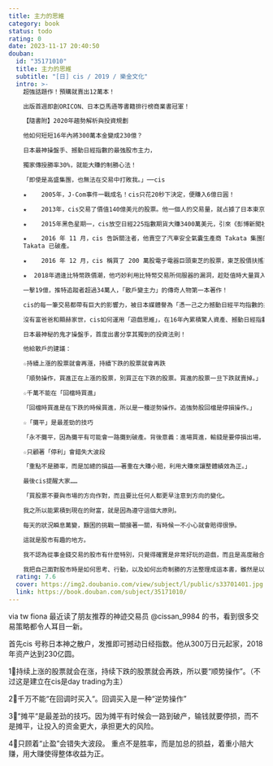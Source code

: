 ```yaml
---
title: 主力的思維
category: book
status: todo
rating: 0
date: 2023-11-17 20:40:50
douban:
  id: "35171010"
  title: 主力的思維
  subtitle: "[日] cis / 2019 / 樂金文化"
  intro: >-
    超強話題作！預購就賣出12萬本！

    出版首週即創ORICON、日本亞馬遜等書籍排行榜商業書冠軍！

    【隨書附】2020年趨勢解析與投資規劃

    他如何短短16年內將300萬本金變成230億？

    日本最神操盤手、撼動日經指數的最強股市主力，

    獨家傳授勝率30%，就能大賺的制勝心法！

    「即使是高盛集團，也無法在交易中打敗我。」──cis

    ★    2005年，J-Com事件一戰成名！cis只花20秒下決定，便賺入6億日圓！

    ★    2013年，cis交易了價值140億美元的股票。他一個人的交易量，就占據了日本東京證券交易所全年散戶股票交易量的0.5%。他一日的最高紀錄是買賣700億日圓股票。

    ★    2015年黑色星期一，cis放空日經225指數期貨大賺3400萬美元，引來《彭博新聞社》關注，盛讚「A Perfect Play」！

    ★    2016 年 11 月，cis 告訴關注者，他賣空了汽車安全氣囊生產商 Takata 集團的股票。消息一出，Takata 跌了 8.8%。目前
    Takata 已破產。

    ★    2016 年 12 月，cis 稱買了 200 萬股電子電器巨頭東芝的股票，東芝股價扶搖直上。

    ★  2018年適逢比特幣跌價潮，他巧妙利用比特幣交易所伺服器的漏洞，趁貶值時大量買入自動停損的比特幣，動動手指就賺進一億五千萬日幣。

    一擊19億，推特追蹤者超過34萬人，「散戶變主力」的傳奇人物第一本著作！

    cis的每一筆交易都帶有巨大的影響力，被日本媒體譽為「憑一己之力撼動日經平均指數的男人」。

    沒有富爸爸和顯赫家世，cis如何運用「遊戲思維」，在16年內累積驚人資產、撼動日經指數？

    日本最神秘的鬼才操盤手，首度出書分享其獨到的投資法則！

    他給散戶的建議：

    ☆持續上漲的股票就會再漲，持續下跌的股票就會再跌

    「順勢操作，買進正在上漲的股票，別買正在下跌的股票。買進的股票一旦下跌就賣掉。」

    ☆千萬不能在「回檔時買進」

    「回檔時買進是在下跌的時候買進，所以是一種逆勢操作。追強勢股回檔是停損操作。」

    ☆「攤平」是最差勁的技巧

    「永不攤平，因為攤平有可能會一路攤到破產。背後意義：進場買進，輸錢是要停損出場，而不是攤平，讓投入資金更多，承擔更大的風險。」

    ☆只顧著「停利」會錯失大波段

    「重點不是勝率，而是加總的損益——著重在大賺小賠，利用大賺來讓整體績效為正。」

    最後cis提醒大家……

    「買股票不要與市場的方向作對，而且要比任何人都更早注意到方向的變化。

    我之所以能累積到現在的財富，就是因為遵守這個大原則。

    每天的狀況瞬息萬變，艱困的挑戰一關接著一關，有時候一不小心就會賠得很慘。

    這就是股市有趣的地方。

    我不認為從事金錢交易的股市有什麼特別，只覺得確實是非常好玩的遊戲，而且是高度融合技術與偶然性、風險、獲利的遊戲，我的手法主要是當沖，幾乎不做長期投資，從社會的觀點來看，這根本稱不上投資，純粹是一把定勝負。

    我把自己面對股市時是如何思考、行動，以及如何出奇制勝的方法整理成這本書，雖然是以股票為主，其實就連對股票不是很了解的人也看得下去。不只是股票，希望各位在面對人生的各種考驗時，本書也能提供脫穎而出的參考。」
  rating: 7.6
  cover: https://img2.doubanio.com/view/subject/l/public/s33701401.jpg
  link: https://book.douban.com/subject/35171010/
---
```


via tw fiona 最近读了朋友推荐的神迹交易员 @cissan_9984 的书，看到很多交易策略都令人耳目一新。

首先cis 号称日本神之散户，发推即可撼动日经指数。他从300万日元起家，2018年资产达到230亿圆。

1⃣️持续上涨的股票就会在涨，持续下跌的股票就会再跌，所以要“顺势操作”。（不过这是建立在cis是day trading为主）

2⃣️千万不能“在回调时买入“。回调买入是一种“逆势操作”

3⃣️“摊平“是最差劲的技巧。因为摊平有时候会一路到破产，输钱就要停损，而不是摊平，让投入的资金更大，承担更大的风险。

4⃣️只顾着“止盈”会错失大波段。
重点不是胜率，而是加总的损益，着重小赔大赚，用大赚使得整体收益为正。